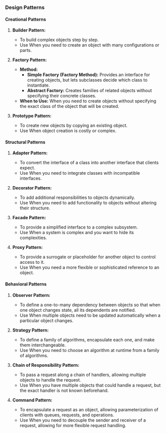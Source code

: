 ### Design Patterns

#### **Creational Patterns**

1. **Builder Pattern:**
   - To build complex objects step by step.
   - Use When you need to create an object with many configurations or parts.

2. **Factory Pattern:**
   - **Method:**
     - **Simple Factory (Factory Method):** Provides an interface for creating objects, but lets subclasses decide which class to instantiate.
     - **Abstract Factory:** Creates families of related objects without specifying their concrete classes.
   - **When to Use:** When you need to create objects without specifying the exact class of the object that will be created.
 
3. **Prototype Pattern:**
   - To create new objects by copying an existing object.
   - Use  When object creation is costly or complex.

#### **Structural Patterns**

1. **Adapter Pattern:**
   - To convert the interface of a class into another interface that clients expect.
   - Use When you need to integrate classes with incompatible interfaces.

2. **Decorator Pattern:**
   - To add additional responsibilities to objects dynamically.
   - Use When you need to add functionality to objects without altering their structure.

3. **Facade Pattern:**
   - To provide a simplified interface to a complex subsystem.
   - Use When a system is complex and you want to hide its complexities.

4. **Proxy Pattern:**
   - To provide a surrogate or placeholder for another object to control access to it.
   - Use When you need a more flexible or sophisticated reference to an object.

#### **Behavioral Patterns**

1. **Observer Pattern:**
   - To define a one-to-many dependency between objects so that when one object changes state, all its dependents are notified.
   - Use When multiple objects need to be updated automatically when a particular object changes.

2. **Strategy Pattern:**
   - To define a family of algorithms, encapsulate each one, and make them interchangeable.
   - Use When you need to choose an algorithm at runtime from a family of algorithms.

3. **Chain of Responsibility Pattern:**
   - To pass a request along a chain of handlers, allowing multiple objects to handle the request.
   - Use When you have multiple objects that could handle a request, but the exact handler is not known beforehand.

4. **Command Pattern:**
   - To encapsulate a request as an object, allowing parameterization of clients with queues, requests, and operations.
   - Use When you need to decouple the sender and receiver of a request, allowing for more flexible request handling.
